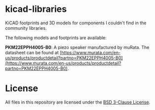 # kicad-libraries

KiCAD footprints and 3D models for components I couldn't find in the community libraries.

The following models and footprints are available:

**PKM22EPPH4005-B0**: A piezo speaker manufactured by muRata. The datasheet can be found at [https://www.murata.com/en-us/products/productdetail?partno=PKM22EPPH4005-B0](https://www.murata.com/en-us/products/productdetail?partno=PKM22EPPH4005-B0).

# License

All files in this repository are licensed under the [BSD 3-Clause License](https://opensource.org/licenses/BSD-3-Clause).
